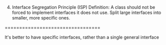 4. Interface Segregation Principle (ISP)
Definition: A class should not be forced to implement interfaces it does not use. Split large interfaces into smaller, more specific ones.


=================================

It's better to have specific interfaces, rather than a single general interface

